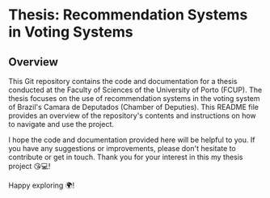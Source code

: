 # Thesis: Recommendation Systems in Voting Systems 
## Overview
This Git repository contains the code and documentation for a thesis conducted at the Faculty of Sciences of the University of Porto (FCUP).
The thesis focuses on the use of recommendation systems in the voting system of Brazil's Camara de Deputados (Chamber of Deputies). This README file provides an overview of the repository's contents and instructions on how to navigate and use the project.

I hope the code and documentation provided here will be helpful to you.
If you have any suggestions or improvements, please don't hesitate to contribute or get in touch.
Thank you for your interest in this my thesis project 😘💻!

 Happy exploring 🌍!
